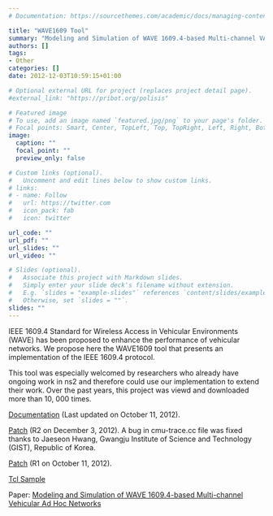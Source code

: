 ```yaml
---
# Documentation: https://sourcethemes.com/academic/docs/managing-content/

title: "WAVE1609 Tool"
summary: "Modeling and Simulation of WAVE 1609.4-based Multi-channel VANETs"
authors: []
tags:
- Other
categories: []
date: 2012-12-03T10:59:15+01:00

# Optional external URL for project (replaces project detail page).
#external_link: "https://pribot.org/polisis"

# Featured image
# To use, add an image named `featured.jpg/png` to your page's folder.
# Focal points: Smart, Center, TopLeft, Top, TopRight, Left, Right, BottomLeft, Bottom, BottomRight.
image:
  caption: ""
  focal_point: ""
  preview_only: false

# Custom links (optional).
#   Uncomment and edit lines below to show custom links.
# links:
# - name: Follow
#   url: https://twitter.com
#   icon_pack: fab
#   icon: twitter

url_code: ""
url_pdf: ""
url_slides: ""
url_video: ""

# Slides (optional).
#   Associate this project with Markdown slides.
#   Simply enter your slide deck's filename without extension.
#   E.g. `slides = "example-slides"` references `content/slides/example-slides.md`.
#   Otherwise, set `slides = ""`.
slides: ""
---
```


IEEE 1609.4 Standard for Wireless Access in Vehicular Environments (WAVE) has been proposed to enhance the performance of vehicular networks. We propose here the WAVE1609 tool that presents an implementation of the IEEE 1609.4 protocol.

This tool was especially welcomed by researchers who already have ongoing work in ns2 and therefore could use our implementation to extend their work. Over the past years, this project was viewd and downloaded more than 10, 000 times.

<a href="https://github.com/aghand0ur/wave1609-tool/blob/main/Documentation.pdf" target="_blank">Documentation</a> (Last updated on October 11, 2012).


<a href="https://github.com/aghand0ur/wave1609-tool/blob/main/WAVE1609_R2.patch" target="_blank">Patch</a> (R2 on December 3, 2012). A bug in cmu-trace.cc file was fixed thanks to Jaeseon Hwang, Gwangju Institute of Science and Technology (GIST), Republic of Korea.

<a href="https://github.com/aghand0ur/wave1609-tool/blob/main/WAVE1609_R1.patch" target="_blank">Patch</a> (R1 on October 11, 2012).

<a href="https://github.com/aghand0ur/wave1609-tool/blob/main/Tcl_sample.rar" target="_blank">Tcl Sample</a>

Paper:  <a href="https://dl.acm.org/doi/10.5555/2263019.2263037" target="_blank">Modeling and Simulation of WAVE 1609.4-based Multi-channel Vehicular Ad Hoc Networks</a>
